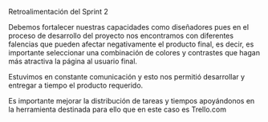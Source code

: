 Retroalimentación del Sprint 2

Debemos fortalecer nuestras capacidades como diseñadores pues en el proceso de desarrollo del proyecto nos encontramos con diferentes falencias que pueden afectar negativamente el producto final, es decir, es importante seleccionar una combinación de colores y contrastes que hagan más atractiva la página al usuario final.

Estuvimos en constante comunicación y esto nos permitió desarrollar y entregar a tiempo el producto requerido.

Es importante mejorar la distribución de tareas y tiempos apoyándonos en la herramienta destinada para ello que en este caso es Trello.com

